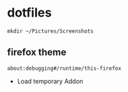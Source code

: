 # dotfiles

`mkdir ~/Pictures/Screenshots`

## firefox theme

`about:debugging#/runtime/this-firefox`
- Load temporary Addon
